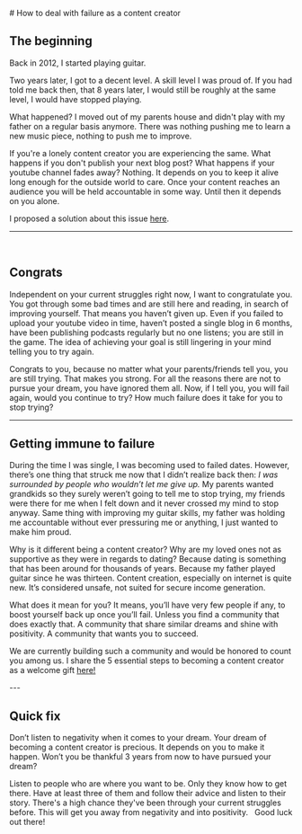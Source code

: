 #‌ How to deal with failure as a content creator 

## The beginning 

Back in 2012, I started playing guitar. 

Two years later, I got to a decent level. A skill level I was proud of. If you had told me back then, that 8 years later, I would still be roughly at the same level, I would have stopped playing.  

What happened? I moved out of my parents house and didn't play with my father on a regular basis anymore. There was nothing pushing me to learn a new music piece, nothing to push me to improve. 

If you're a lonely content creator you are experiencing the same. What happens if you don't publish your next blog post? What happens if your youtube channel fades away? Nothing. It depends on you to keep it alive long enough for the outside world to care. Once your content reaches an audience you will be held accountable in some way. Until then it depends on you alone. 

I proposed a solution about this issue <a href="https://jdstubler.com/2022/02/11/how-to-stay-commited-to-your-challenge.html">here</a>. 


---
 
## Congrats 

Independent on your current struggles right now, I want to congratulate you. You got through some bad times and are still here and reading, in search of improving yourself. That means you haven’t given up. Even if you failed to upload your youtube video in time, haven’t posted a single blog in 6 months, have been publishing podcasts regularly but no one listens; you are still in the game. The idea of achieving your goal is still lingering in your mind telling you to try again. 

Congrats to you, because no matter what your parents/friends tell you, you are still trying. That makes you strong. For all the reasons there are not to pursue your dream, you have ignored them all. Now, if I tell you, you will fail again, would you continue to try? How much failure does it take for you to stop trying?
 

--- 

## Getting immune to failure 

During the time I was single, I was becoming used to failed dates. However, there’s one thing that struck me now that I didn’t realize back then: *I was surrounded by people who wouldn’t let me give up.*
My parents wanted grandkids so they surely weren’t going to tell me to stop trying, my friends were there for me when I felt down and it never crossed my mind to stop anyway. Same thing with improving my guitar skills, my father was holding me accountable without ever pressuring me or anything, I just wanted to make him proud. 

Why is it different being a content creator? Why are my loved ones not as supportive as they were in regards to dating? Because dating is something that has been around for thousands of years. Because my father played guitar since he was thirteen. Content creation, especially on internet is quite new. It’s considered unsafe, not suited for secure income generation. 

What does it mean for you? It means, you’ll have very few people if any, to boost yourself back up once you’ll fail. Unless you find a community that does exactly that. A community that share similar dreams and shine with positivity. A community that wants you to succeed. 

We are currently building such a community and would be honored to count you among us. I share the 5 essential steps to becoming a content creator as a welcome gift <a href="https://jd.systeme.io/5-steps-to-content-creation">here!</a> 


---  

## Quick fix 

Don’t listen to negativity when it comes to your dream. Your dream of becoming a content creator is precious. It depends on you to make it happen. Won’t you be thankful 3 years from now to have pursued your dream? 

Listen to people who are where you want to be. Only they know how to get there. Have at least three of them and follow their advice and listen to their story. There's a high chance they've been through your current struggles before. This will get you away from negativity and into positivity.
 
Good luck out there!
 
